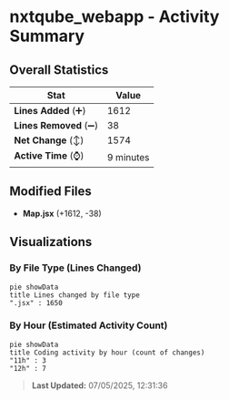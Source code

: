 # nxtqube_webapp - Activity Summary 

## Overall Statistics

| Stat                   | Value                                                             |
| ---------------------- | ----------------------------------------------------------------- |
| **Lines Added** (➕)   | 1612                                          |
| **Lines Removed** (➖) | 38                                        |
| **Net Change** (↕)    | 1574                |
| **Active Time** (⌚)   | 9 minutes |


## Modified Files
- **Map.jsx** (+1612, -38)

## Visualizations

### By File Type (Lines Changed)

```mermaid
pie showData
title Lines changed by file type
".jsx" : 1650
```

### By Hour (Estimated Activity Count)

```mermaid
pie showData
title Coding activity by hour (count of changes)
"11h" : 3
"12h" : 7
```


> **Last Updated:** 07/05/2025, 12:31:36